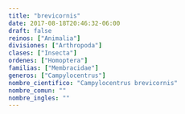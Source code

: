 ```yaml
---
title: "brevicornis"
date: 2017-08-18T20:46:32-06:00
draft: false
reinos: ["Animalia"]
divisiones: ["Arthropoda"]
clases: ["Insecta"]
ordenes: ["Homoptera"]
familias: ["Membracidae"]
generos: ["Campylocentrus"]
nombre_cientifico: "Campylocentrus brevicornis"
nombre_comun: ""
nombre_ingles: ""
---
```

